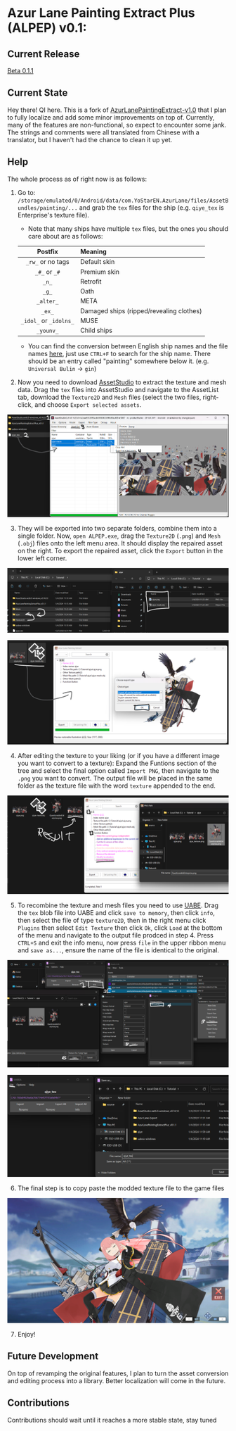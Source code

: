 # Azur Lane Painting Extract Plus (ALPEP) v0.1:

## Current Release

[Beta 0.1.1](https://github.com/QuestionableIntentions53x/AzurLanePaintingExtractPlus/releases/tag/Beta)

## Current State

Hey there! QI here. This is a fork of [AzurLanePaintingExtract-v1.0](https://github.com/azurlane-doujin/AzurLanePaintingExtract-v1.0) that I plan to fully localize and add some minor improvements on top of. Currently, many of the features are non-functional, so expect to encounter some jank. The strings and comments were all translated from Chinese with a translator, but I haven't had the chance to clean it up yet.

## Help

The whole process as of right now is as follows:
1. Go to: `/storage/emulated/0/Android/data/com.YoStarEN.AzurLane/files/AssetBundles/painting/...` and grab the `tex` files for the ship (e.g. `qiye_tex` is Enterprise's texture file).
    * Note that many ships have multiple `tex` files, but the ones you should care about are as follows:

    | Postfix | Meaning |
    |:--:|:--|
    | `_rw_` or no tags | Default skin |
    | `_#_` or `_#` | Premium skin |
    | `_n_` | Retrofit |
    | `_g_` | Oath |
    | `_alter_` | META |
    | `_ex_` | Damaged ships (ripped/revealing clothes) |
    | `_idol_` or `_idolns_` | MUSE |
    | `_younv_` | Child ships |

    * You can find the conversion between English ship names and the file names [here](https://raw.githubusercontent.com/AzurLaneTools/AzurLaneData/main/EN/ShareCfg/ship_skin_template.json), just use `CTRL+F` to search for the ship name. There should be an entry called "painting" somewhere below it. (e.g. `Universal Bulin` -> `gin`)
2. Now you need to download [AssetStudio](https://github.com/Perfare/AssetStudio) to extract the texture and mesh data. Drag the `tex` files into AssetStudio and navigate to the AssetList tab, download the `Texture2D` and `Mesh` files (select the two files,  right-click, and choose `Export selected assets`.

![Step1](https://github.com/QuestionableIntentions53x/AzurLanePaintingExtractPlus/blob/1.6/core/assets/Step1.png)

3. They will be exported into two separate folders, combine them into a single folder. Now, `open ALPEP.exe`, drag the `Texture2D` (`.png`) and `Mesh` (`.obj`) files onto the left menu area. It should display the repaired asset on the right. To export the repaired asset, click the `Export` button in the lower left corner.

![Step2](https://github.com/QuestionableIntentions53x/AzurLanePaintingExtractPlus/blob/1.6/core/assets/Step2.png)

![Step3](https://github.com/QuestionableIntentions53x/AzurLanePaintingExtractPlus/blob/1.6/core/assets/Step3.png)

4. After editing the texture to your liking (or if you have a different image you want to convert to a texture): Expand the Funtions section of the tree and select the final option called `Import PNG`, then navigate to the `.png` you want to convert. The output file will be placed in the same folder as the texture file with the word `texture` appended to the end.

![Step4](https://github.com/QuestionableIntentions53x/AzurLanePaintingExtractPlus/blob/1.6/core/assets/Step4.png)

5. To recombine the texture and mesh files you need to use [UABE](https://github.com/nesrak1/UABEA). Drag the `tex` blob file into UABE and click `save to memory`, then click `info`, then select the file of type `texture2D`, then in the right menu click `Plugins` then select `Edit Texture` then click `Ok`, click `Load` at the bottom of the menu and navigate to the output file prodced in step 4. Press `CTRL+S` and exit the info menu, now press `file` in the upper ribbon menu and `save as...`, ensure the name of the file is identical to the original.

![Step5](https://github.com/QuestionableIntentions53x/AzurLanePaintingExtractPlus/blob/1.6/core/assets/Step5.png)

![Step5-1](https://github.com/QuestionableIntentions53x/AzurLanePaintingExtractPlus/blob/1.6/core/assets/Step5-2.png)

6. The final step is to copy paste the modded texture file to the game files

![Step6](https://github.com/QuestionableIntentions53x/AzurLanePaintingExtractPlus/blob/1.6/core/assets/Step6.png)

7. Enjoy!

## Future Development

On top of revamping the original features, I plan to turn the asset conversion and editing process into a library. Better localization will come in the future.

## Contributions

Contributions should wait until it reaches a more stable state, stay tuned